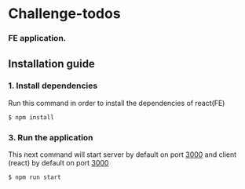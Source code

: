 # Challenge-todos
### FE application.

## Installation guide

### 1. Install dependencies

Run this command in order to install the dependencies of react(FE)
```sh
$ npm install
```

### 3. Run the application

This next command will start server by default on port [3000](http://localhost:5000) and client (react) by default on port [3000](http://localhost:3000)
```sh
$ npm run start
```
